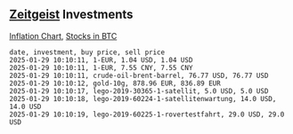 ## [Zeitgeist](index.html) Investments

[Inflation Chart](https://inflationchart.com),
[Stocks in BTC](https://stonksinbtc.xyz/)

```
date, investment, buy price, sell price
2025-01-29 10:10:11, 1-EUR, 1.04 USD, 1.04 USD
2025-01-29 10:10:11, 1-EUR, 7.55 CNY, 7.55 CNY
2025-01-29 10:10:11, crude-oil-brent-barrel, 76.77 USD, 76.77 USD
2025-01-29 10:10:12, gold-10g, 878.96 EUR, 836.89 EUR
2025-01-29 10:10:17, lego-2019-30365-1-satellit, 5.0 USD, 5.0 USD
2025-01-29 10:10:18, lego-2019-60224-1-satellitenwartung, 14.0 USD, 14.0 USD
2025-01-29 10:10:19, lego-2019-60225-1-rovertestfahrt, 29.0 USD, 29.0 USD
```
